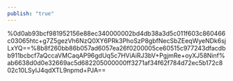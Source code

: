 ```yaml
---
publish: "true"
---
```

%0d0ab93bcf981952156e88ec340000002bd4db38a3d5c011f603c860466c03065htc+g7Z5gezVh6NzQ0XY6PRk3PhoSzP8gbfNecSbZEeqWyeNDk6sjLxYQ==%8b8f260bb86b057ad6057ea26f0200005ce60515c977243dfacdbb911bcbcf7aQccaVMCaqAP96gdUq5c7HViAiRJ3bV+PgjmRe+oyXJ58Ninf%ab6638d0d0e32669ac5d682205000000ff3271af34f62f784d72ec5b172c802c10LSyIJ4qdXTL9npmd+PJA==